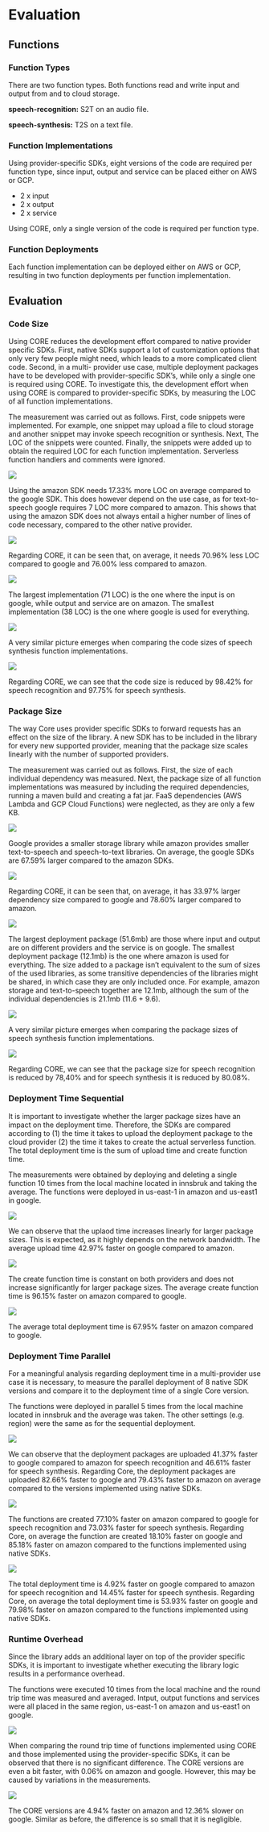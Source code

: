 # Evaluation

## Functions

### Function Types

There are two function types. Both functions read and write input and output from and to cloud storage. 

**speech-recognition:** S2T on an audio file. 

**speech-synthesis:** T2S on a text file. 

### Function Implementations

Using provider-specific SDKs, eight versions of the code are required per function type, since input, output and service can be placed either on AWS or GCP. 
* 2 x input
* 2 x output
* 2 x service

Using CORE, only a single version of the code is required per function type. 

### Function Deployments

Each function implementation can be deployed either on AWS or GCP, resulting in two function deployments per function implementation. 

## Evaluation

### Code Size

Using CORE reduces the development effort compared to native provider specific SDKs. First, native SDKs support a lot of customization options that only very few people might need, which leads to a more complicated client code. Second, in a multi- provider use case, multiple deployment packages have to be developed with provider-specific SDK’s, while only a single one is required using CORE. To investigate this, the development effort when using CORE is compared to provider-specific SDKs, by measuring the LOC of all function implementations. 

The measurement was carried out as follows. First, code snippets were implemented. For example, one snippet may upload a file to cloud storage and another snippet may invoke speech recognition or synthesis. Next, The LOC of the snippets were counted. Finally, the snippets were added up to obtain the required LOC for each function implementation. Serverless function handlers and comments were ignored. 

![](figures/code-snippet-size-without-core.png)

Using the amazon SDK needs 17.33% more LOC on average compared to the google SDK. This does however depend on the use case, as for text-to-speech google requires 7 LOC more compared to amazon. This shows that using the amazon SDK does not always entail a higher number of lines of code necessary, compared to the other native provider.

![](figures/code-snippet-size-with-core.png)

Regarding CORE, it can be seen that, on average, it needs 70.96% less LOC compared to google and 76.00% less compared to amazon. 

![](figures/code-size-recognition.png)

The largest implementation (71 LOC) is the one where the input is on google, while output and service are on amazon. The smallest implementation (38 LOC) is the one where google is used for everything. 

![](figures/code-size-synthesis.png)

A very similar picture emerges when comparing the code sizes of speech synthesis function implementations.

![](figures/code-size-core-vs-native.png)

Regarding CORE, we can see that the code size is reduced by 98.42% for speech recognition and 97.75% for speech synthesis. 

### Package Size

The way Core uses provider specific SDKs to forward requests has an effect on the size of the library. A new SDK has to be included in the library for every new supported provider, meaning that the package size scales linearly with the number of supported providers.

The measurement was carried out as follows. First, the size of each individual dependency was measured. Next, the package size of all function implementations was measured by including the required dependencies, running a maven build and creating a fat jar. FaaS dependencies (AWS Lambda and GCP Cloud Functions) were neglected, as they are only a few KB. 

![](figures/dependency-size-without-core.png)

Google provides a smaller storage library while amazon provides smaller text-to-speech and speech-to-text libraries. On average, the google SDKs are 67.59% larger compared to the amazon SDKs. 


![](figures/dependency-size-with-core.png)

Regarding CORE, it can be seen that, on average, it has 33.97% larger dependency size compared to google and 78.60% larger compared to amazon.

![](figures/package-size-recognition.png)

The largest deployment package (51.6mb) are those where input and output are on different providers and the service is on google. The smallest deployment package (12.1mb) is the one where amazon is used for everything. The size added to a package isn’t equivalent to the sum of sizes of the used libraries, as some transitive dependencies of the libraries might be shared, in which case they are only included once. For example, amazon storage and text-to-speech together are 12.1mb, although the sum of the individual dependencies is 21.1mb (11.6 + 9.6).

![](figures/package-size-synthesis.png)

A very similar picture emerges when comparing the package sizes of speech synthesis function implementations.

![](figures/package-size-core-vs-native.png)

Regarding CORE, we can see that the package size for speech recognition is reduced by 78,40% and for speech synthesis it is reduced by 80.08%.

### Deployment Time Sequential

It is important to investigate whether the larger package sizes have an impact on the deployment time. Therefore, the SDKs are compared according to (1) the time it takes to upload the deployment package to the cloud provider (2) the time it takes to create the actual serverless function. The total deployment time is the sum of upload time and create function time. 

The measurements were obtained by deploying and deleting a single function 10 times from the local machine located in innsbruk and taking the average. The functions were deployed in us-east-1 in amazon and us-east1 in google. 

![](figures/upload-sequential-deployment-time.png)

We can observe that the uplaod time increases linearly for larger package sizes. This is expected, as it highly depends on the network bandwidth. The average upload time 42.97% faster on google compared to amazon. 

![](figures/create-function-sequential-deployment-time.png)

The create function time is constant on both providers and does not increase significantly for larger package sizes. The average create function time is 96.15% faster on amazon compared to google. 

![](figures/total-sequential-deployment-time.png)

The average total deployment time is 67.95% faster on amazon compared to google.

### Deployment Time Parallel

For a meaningful analysis regarding deployment time in a multi-provider use case it is necessary, to measure the parallel deployment of 8 native SDK versions and compare it to the deployment time of a single Core version. 

The functions were deployed in parallel 5 times from the local machine located in innsbruk and the average was taken. The other settings (e.g. region) were the same as for the sequential deployment. 

![](figures/upload-package-parallel-deployment-time.png)

We can observe that the deployment packages are uploaded 41.37% faster to google compared to amazon for speech recognition and 46.61% faster for speech synthesis. Regarding Core, the deployment packages are uploaded 82.66% faster to google and 79.43% faster to amazon on average compared to the versions implemented using native SDKs. 

![](figures/create-function-parallel-deployment-time.png)

The functions are created 77.10% faster on amazon compared to google for speech recognition and 73.03% faster for speech synthesis. Regarding Core, on average the function are created 18.10% faster on google and 85.18% faster on amazon compared to the functions implemented using native SDKs. 

![](figures/total-parallel-deployment-time.png)

The total deployment time is 4.92% faster on google compared to amazon for speech recognition and 14.45% faster for speech synthesis. Regarding Core, on average the total deployment time is 53.93% faster on google and 79.98% faster on amazon compared to the functions implemented using native SDKs. 

### Runtime Overhead 

Since the library adds an additional layer on top of the provider specific SDKs, it is important to investigate whether executing the library logic results in a performance overhead. 

The functions were executed 10 times from the local machine and the round trip time was measured and averaged. Intput, output functions and services were all placed in the same region, us-east-1 on amazon and us-east1 on google. 

![](figures/runtime-overhead-recognition.png)

When comparing the round trip time of functions implemented using CORE and those implemented using the provider-specific SDKs, it can be observed that there is no significant difference. The CORE versions are even a bit faster, with 0.06% on amazon and google. However, this may be caused by variations in the measurements. 

![](figures/runtime-overhead-synthesis.png)

The CORE versions are 4.94% faster on amazon and 12.36% slower on google. Similar as before, the difference is so small that it is negligible. 
